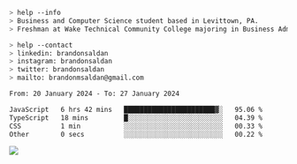 ````bash
> help --info
> Business and Computer Science student based in Levittown, PA.
> Freshman at Wake Technical Community College majoring in Business Administration.
````

````bash
> help --contact
> linkedin: brandonsaldan
> instagram: brandonsaldan
> twitter: brandonsaldan
> mailto: brandonmsaldan@gmail.com
````

<!--START_SECTION:waka-->

```txt
From: 20 January 2024 - To: 27 January 2024

JavaScript   6 hrs 42 mins   ███████████████████████▓░   95.06 %
TypeScript   18 mins         █░░░░░░░░░░░░░░░░░░░░░░░░   04.39 %
CSS          1 min           ░░░░░░░░░░░░░░░░░░░░░░░░░   00.33 %
Other        0 secs          ░░░░░░░░░░░░░░░░░░░░░░░░░   00.22 %
```

<!--END_SECTION:waka-->

![](https://komarev.com/ghpvc/?username=brandonsaldan&color=6A8AFF)
